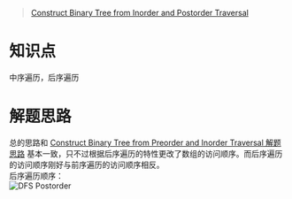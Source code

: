 > [Construct Binary Tree from Inorder and Postorder Traversal](https://leetcode.com/problems/construct-binary-tree-from-inorder-and-postorder-traversal/description/)

# 知识点
中序遍历，后序遍历

# 解题思路
总的思路和 [Construct Binary Tree from Preorder and Inorder Traversal 解题思路](https://gitee.com/bingzhong-project/leetcode/blob/master/solution/construct-binary-tree-from-preorder-and-inorder-traversal/solutions.md) 基本一致，只不过根据后序遍历的特性更改了数组的访问顺序。而后序遍历的访问顺序刚好与前序遍历的访问顺序相反。  
后序遍历顺序：  
![DFS Postorder](https://bingzhong-project.gitee.io/public/pictures/dfs-postorder.png)